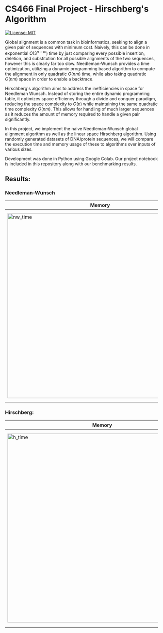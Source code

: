 # CS466 Final Project - Hirschberg's Algorithm

[![License: MIT](https://img.shields.io/badge/License-MIT-yellow.svg)](https://opensource.org/licenses/MIT)

Global alignment is a common task in bioinformatics, seeking to align a given pair of sequences with minimum cost. Naively, this can be done in exponential $O(3^{n+m})$ time by just comparing every possible insertion, deletion, and substitution for all possible alignments of the two sequences, however this is clearly far too slow. Needleman-Wunsch provides a time optimization, utilizing a dynamic programming based algorithm to compute the alignment in only quadratic $O(nm)$ time, while also taking quadratic $O(nm)$ space in order to enable a backtrace.

Hirschberg's algorithm aims to address the inefficiencies in space for Needleman Wunsch. Instead of storing the entire dynamic programming table, it optimizes space efficiency through a divide and conquer paradigm, reducing the space complexity to $O(n)$ while maintaining the same quadratic time complexity $O(nm)$. This allows for handling of much larger sequences as it reduces the amount of memory required to handle a given pair significantly.

In this project, we implement the naive Needleman-Wunsch global alignment algorithm as well as the linear space Hirschberg algorithm. Using randomly generated datasets of DNA/protein sequences, we will compare the execution time and memory usage of these to algorithms over inputs of various sizes. 

Development was done in Python using Google Colab. Our project notebook is included in this repository along with our benchmarking results.

## Results:

### Needleman-Wunsch
| Memory | Time |
| ------ | ---- |
| <img width="610" alt="nw_time" src="https://github.com/annabellej/cs466_hirschberg/assets/39597635/56bebac8-3cfe-42a0-a70a-c2c3cc5a99e6"> | <img width="629" alt="nw_mem" src="https://github.com/annabellej/cs466_hirschberg/assets/39597635/317cde54-ab14-41c4-81d6-f4eeeb59ffab"> |

### Hirschberg:
| Memory | Time |
| ------ | ---- |
| <img width="624" alt="h_time" src="https://github.com/annabellej/cs466_hirschberg/assets/39597635/1b99ddd4-63b6-45ae-8231-4b24f66237fa"> | <img width="647" alt="h_mem" src="https://github.com/annabellej/cs466_hirschberg/assets/39597635/72924a46-d2b1-4b27-8b0f-eb23c315aac8"> |
